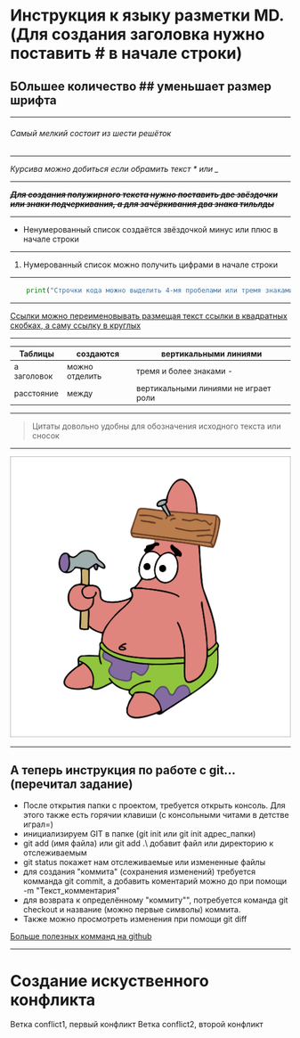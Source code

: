 

# Инструкция к языку разметки MD. (Для  создания заголовка нужно поставить # в начале строки)

## БОльшее количество ## уменьшает размер шрифта

---

###### Самый мелкий состоит из шести решёток

---

*Курсива можно добиться если обрамить текст * или _*

---

~~__*Для создания полужирного текста нужно поставить две звёздочки или знаки подчеркивания, а для зачёркивания два знака тильлды*__~~

---

+ Ненумерованный список создаётся звёздочкой минус или плюс в начале строки

---

1. Нумерованный список можно получить цифрами в начале строки

---

```python
    print("Строчки кода можно выделить 4-мя пробелами или тремя знаками ```")
```
---

[Ссылки можно переименовывать размещая текст ссылки в квадратных скобках, а саму ссылку в круглых](https://gb.ru/lessons/243937/homework)

---

| Таблицы | создаются | вертикальными линиями |
| --- |---| --- |
| а заголовок | можно отделить | тремя и более знаками -|
|расстояние| между | вертикальными линиями не играет роли |

---

>Цитаты довольно удобны для обозначения исходного текста или сносок

---

![Патрик-гений](/img.png "Изображение также можно расместить разными способами, на мой взгляд удобнее всего через ! в начале строки")

---

## А теперь инструкция по работе с git... (перечитал задание)

* После открытия папки с проектом, требуется открыть консоль. Для этого также есть горячии клавиши (с консольными читами в детстве играл=)
* инициализируем GIT в папке (git init или git init адрес_папки)
* git add (имя файла) или git add .\ добавит файл или директорию к отслеживаемым
* git status покажет нам отслеживаемые или измененные файлы
* для создания "коммита" (сохранения изменений) требуется комманда git commit, а добавить коментарий можно до при помощи -m "Текст_комментария"
* для возврата к определённому "коммиту"", потребуется команда git checkout и название (можно первые символы) коммита.
* Также можно просмотреть изменения при помощи git diff

[Больше полезных комманд на github](https://github.com/cyberspacedk/Git-commands)

---

# Создание искуственного конфликта
Ветка conflict1, первый конфликт
Ветка conflict2, второй конфликт
